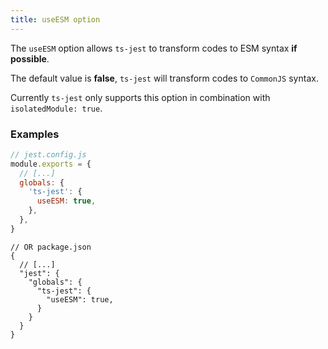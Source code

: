 ```yaml
---
title: useESM option
---
```


The `useESM` option allows `ts-jest` to transform codes to ESM syntax **if possible**.

The default value is **false**, `ts-jest` will transform codes to `CommonJS` syntax. 

Currently `ts-jest` only supports this option in combination with `isolatedModule: true`.

### Examples

```js
// jest.config.js
module.exports = {
  // [...]
  globals: {
    'ts-jest': {
      useESM: true,
    },
  },
}
```

```json5
// OR package.json
{
  // [...]
  "jest": {
    "globals": {
      "ts-jest": {
        "useESM": true,
      }
    }
  }
}
```
